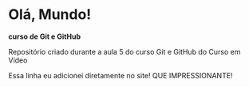# Olá, Mundo!
**curso de Git e GitHub**

Repositório criado durante a aula 5 do curso Git e GitHub do Curso em Vídeo

Essa linha eu adicionei diretamente no site! QUE IMPRESSIONANTE!
